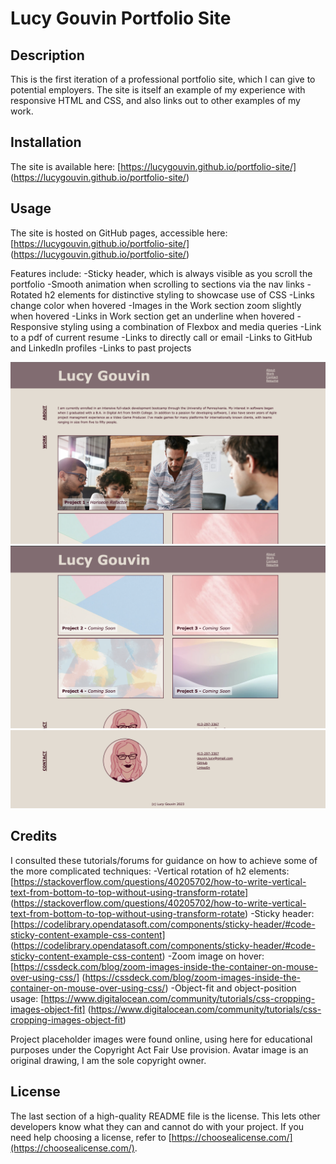 # Lucy Gouvin Portfolio Site

## Description

This is the first iteration of a professional portfolio site, which I can give to potential employers. The site is itself an example of my experience with responsive HTML and CSS, and also links out to other examples of my work. 

## Installation

The site is available here: [https://lucygouvin.github.io/portfolio-site/] (https://lucygouvin.github.io/portfolio-site/)

## Usage

The site is hosted on GitHub pages, accessible here: [https://lucygouvin.github.io/portfolio-site/] (https://lucygouvin.github.io/portfolio-site/)

Features include:
-Sticky header, which is always visible as you scroll the portfolio
-Smooth animation when scrolling to sections via the nav links
-Rotated h2 elements for distinctive styling to showcase use of CSS
-Links change color when hovered
-Images in the Work section zoom slightly when hovered
-Links in Work section get an underline when hovered
-Responsive styling using a combination of Flexbox and media queries
-Link to a pdf of current resume
-Links to directly call or email
-Links to GitHub and LinkedIn profiles
-Links to past projects

![Portfolio screenshot of header and About Me sections](assets/images/portfolio_screenshot_1.png)
![Portfolio screenshot of Work section](assets/images/portfolio_screenshot_2.png)
![Portfolio screenshot of Contact section and footer](assets/images/portfolio_screenshot_3.png)

## Credits

I consulted these tutorials/forums for guidance on how to achieve some of the more complicated techniques:
-Vertical rotation of h2 elements: [https://stackoverflow.com/questions/40205702/how-to-write-vertical-text-from-bottom-to-top-without-using-transform-rotate] (https://stackoverflow.com/questions/40205702/how-to-write-vertical-text-from-bottom-to-top-without-using-transform-rotate)
-Sticky header: [https://codelibrary.opendatasoft.com/components/sticky-header/#code-sticky-content-example-css-content] (https://codelibrary.opendatasoft.com/components/sticky-header/#code-sticky-content-example-css-content)
-Zoom image on hover: [https://cssdeck.com/blog/zoom-images-inside-the-container-on-mouse-over-using-css/] (https://cssdeck.com/blog/zoom-images-inside-the-container-on-mouse-over-using-css/)
-Object-fit and object-position usage: [https://www.digitalocean.com/community/tutorials/css-cropping-images-object-fit] (https://www.digitalocean.com/community/tutorials/css-cropping-images-object-fit)

Project placeholder images were found online, using here for educational purposes under the Copyright Act Fair Use provision.
Avatar image is an original drawing, I am the sole copyright owner. 

## License

The last section of a high-quality README file is the license. This lets other developers know what they can and cannot do with your project. If you need help choosing a license, refer to [https://choosealicense.com/](https://choosealicense.com/).
